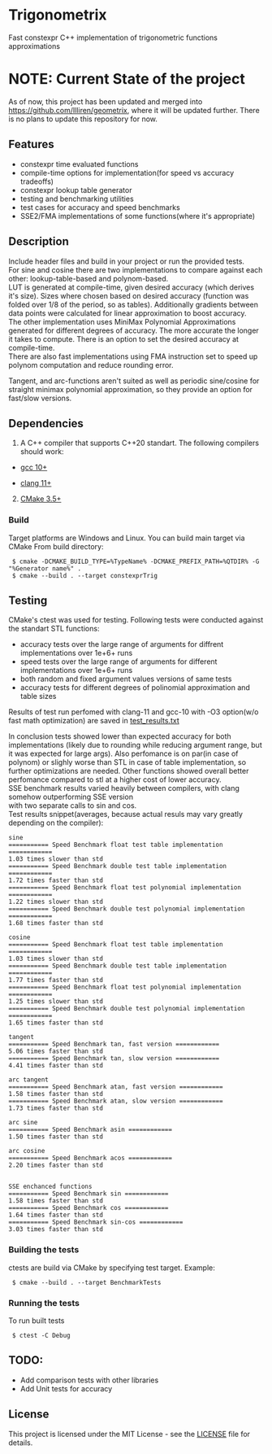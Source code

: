 # Trigonometrix
Fast constexpr C++ implementation of trigonometric functions approximations
# NOTE: Current State of the project
As of now, this project has been updated and merged into https://github.com/Illiren/geometrix, where it will be updated further.
There is no plans to update this repository for now.
## Features
 * constexpr time evaluated  functions
 * compile-time options for implementation(for speed vs accuracy tradeoffs)
 * constexpr lookup table generator
 * testing and benchmarking utilities
 * test cases for accuracy and speed benchmarks
 * SSE2/FMA implementations of some functions(where it's appropriate)
## Description
Include header files and build in your project or run the provided tests.  
For sine and cosine there are two implementations to compare against each other: lookup-table-based and polynom-based.  
LUT is generated at compile-time, given desired accuracy (which derives it's size). 
Sizes where chosen based on desired accuracy (function was folded over 1/8 of the period, so as tables). Additionally gradients between data points 
were calculated for linear approximation to boost accuracy.  
The other implementation uses MiniMax Polynomial Approximations generated for different degrees of accuracy. 
The more accurate the longer it takes to compute. There is an option to set the desired accuracy at compile-time.  
There are also fast implementations using FMA instruction set to speed up polynom computation and reduce rounding error.  

Tangent, and arc-functions aren't suited as well as periodic sine/cosine for straight minimax polynomial approximation,
so they provide an option for fast/slow versions.
## Dependencies
1. A C++ compiler that supports C++20 standart.
The following compilers should work:

  * [gcc 10+](https://gcc.gnu.org/)

  * [clang 11+](https://clang.llvm.org/)

2. [CMake 3.5+](https://cmake.org/)

### Build
Target platforms are Windows and Linux. You can build main target via CMake
From build directory:
```
 $ cmake -DCMAKE_BUILD_TYPE=%TypeName% -DCMAKE_PREFIX_PATH=%QTDIR% -G "%Generator name%" .
 $ cmake --build . --target constexprTrig
``` 

## Testing
CMake's ctest was used for testing.
Following tests were conducted against the standart STL functions:
* accuracy tests over the large range of arguments for diffrent implementations over 1e+6+ runs
* speed tests over the large range of arguments for different implementations over 1e+6+ runs
* both random and fixed argument values versions of same tests
* accuracy tests for different degrees of polinomial approximation and table sizes

Results of test run perfomed with clang-11 and gcc-10 with -O3 option(w/o fast math optimization) 
are saved in [test_results.txt](test_results.txt)


In conclusion tests showed lower than expected accuracy for both implementations (likely due to rounding 
while reducing argument range, but it was expected for large args). Also perfomance is on par(in case of polynom) 
or slighly worse than STL in case of table implementation, so further optimizations are needed.
Other functions showed overall better perfomance compared to stl at a higher cost of lower accuracy.  
SSE benchmark results varied heavily between compilers, with clang somehow outperforming SSE version  
with two separate calls to sin and cos.  
Test results snippet(averages, because actual resuls may vary greatly depending on the compiler):
```
sine
=========== Speed Benchmark float test table implementation ============
1.03 times slower than std
=========== Speed Benchmark double test table implementation ============
1.72 times faster than std
=========== Speed Benchmark float test polynomial implementation ============
1.22 times slower than std
=========== Speed Benchmark double test polynomial implementation ============
1.68 times faster than std

cosine
=========== Speed Benchmark float test table implementation ============
1.03 times slower than std
=========== Speed Benchmark double test table implementation ============
1.77 times faster than std
=========== Speed Benchmark float test polynomial implementation ============
1.25 times slower than std
=========== Speed Benchmark double test polynomial implementation ============
1.65 times faster than std

tangent
=========== Speed Benchmark tan, fast version ============
5.06 times faster than std
=========== Speed Benchmark tan, slow version ============
4.41 times faster than std

arc tangent
=========== Speed Benchmark atan, fast version ============
1.58 times faster than std
=========== Speed Benchmark atan, slow version ============
1.73 times faster than std

arc sine
=========== Speed Benchmark asin ============
1.50 times faster than std

arc cosine
=========== Speed Benchmark acos ============
2.20 times faster than std


SSE enchanced functions
=========== Speed Benchmark sin ============
1.58 times faster than std
=========== Speed Benchmark cos ============
1.64 times faster than std
=========== Speed Benchmark sin-cos ============
3.03 times faster than std
```

### Building the tests
ctests are build via CMake by specifying test target.
Example:
```
 $ cmake --build . --target BenchmarkTests
```

### Running the tests
To run built tests
```
 $ ctest -C Debug
```

## TODO: 
* Add comparison tests with other libraries
* Add Unit tests for accuracy

## License
This project is licensed under the MIT License - see the [LICENSE](LICENSE) file for details.
